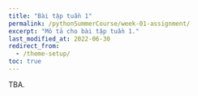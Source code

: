 ```yaml
---
title: "Bài tập tuần 1"
permalink: /pythonSummerCourse/week-01-assignment/
excerpt: "Mô tả cho bài tập tuần 1."
last_modified_at: 2022-06-30
redirect_from:
  - /theme-setup/
toc: true
---
```


TBA.
